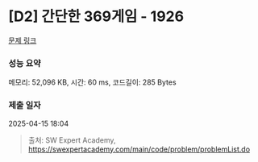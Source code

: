 # [D2] 간단한 369게임 - 1926 

[문제 링크](https://swexpertacademy.com/main/code/problem/problemDetail.do?contestProbId=AV5PTeo6AHUDFAUq) 

### 성능 요약

메모리: 52,096 KB, 시간: 60 ms, 코드길이: 285 Bytes

### 제출 일자

2025-04-15 18:04



> 출처: SW Expert Academy, https://swexpertacademy.com/main/code/problem/problemList.do